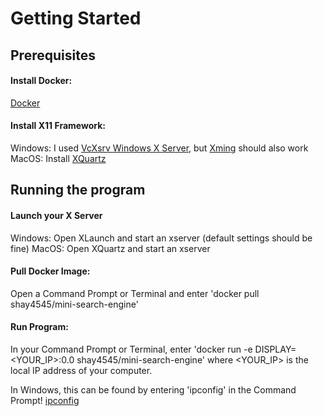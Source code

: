 # Getting Started

## **Prerequisites**

#### Install Docker:
[Docker](https://www.docker.com/products/docker-desktop)

#### Install X11 Framework:
Windows: I used [VcXsrv Windows X Server](https://sourceforge.net/projects/vcxsrv/), but [Xming](https://sourceforge.net/projects/xming/) should also work
MacOS: Install [XQuartz](https://www.xquartz.org/)

## **Running the program**

#### Launch your X Server
Windows: Open XLaunch and start an xserver (default settings should be fine)
MacOS: Open XQuartz and start an xserver

#### Pull Docker Image:
Open a Command Prompt or Terminal and enter
'docker pull shay4545/mini-search-engine'

#### Run Program:
In your Command Prompt or Terminal, enter
'docker run -e DISPLAY=<YOUR_IP>:0.0 shay4545/mini-search-engine'
where <YOUR_IP> is the local IP address of your computer. 

In Windows, this can be found by entering
'ipconfig'
in the Command Prompt!
[ipconfig](https://user-images.githubusercontent.com/71043322/139515114-f02a3718-a06a-405d-816e-9f3f3d7b4c1c.PNG)

